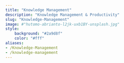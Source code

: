 ```yaml
---
title: "Knowledge Management"
description: "Knowledge Management & Productivity"
slug: "Knowledge-Management"
image: #"hutomo-abrianto-l2jk-uxb1BY-unsplash.jpg"
style:
    background: "#2a9d8f"
    color: "#fff"  
aliases:
- /Knowledge-Management
- /knowledge-management
---
```


